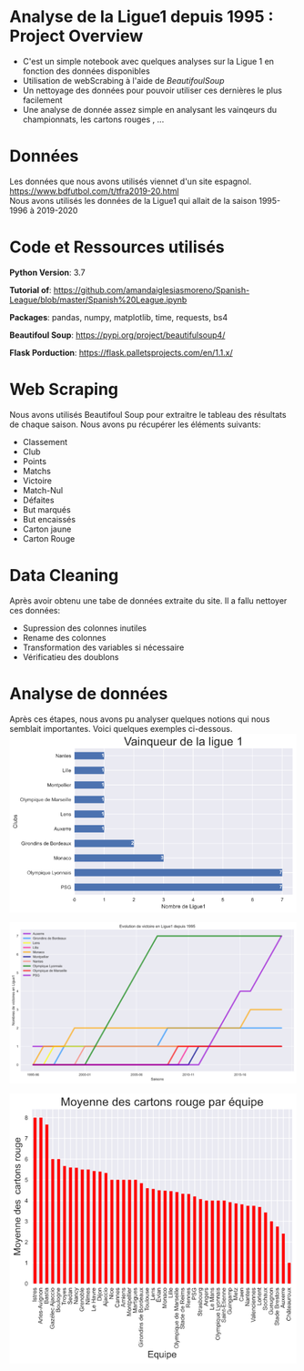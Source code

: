 # Analyse de la Ligue1 depuis 1995 : Project Overview
* C'est un simple notebook avec quelques analyses sur la Ligue 1 en fonction des données disponibles
* Utilisation de webScrabing à l'aide de *BeautifoulSoup*
* Un nettoyage des données pour pouvoir utiliser ces dernières le plus facilement
* Une analyse de donnée assez simple en analysant les vainqeurs du championnats, les cartons rouges , ...

# Données
Les données que nous avons utilisés viennet d'un site espagnol. https://www.bdfutbol.com/t/tfra2019-20.html <br>
Nous avons utilisés les données de la Ligue1 qui allait de la saison 1995-1996 à 2019-2020

# Code et Ressources utilisés
**Python Version**: 3.7

**Tutorial of**: https://github.com/amandaiglesiasmoreno/Spanish-League/blob/master/Spanish%20League.ipynb

**Packages**: pandas, numpy, matplotlib, time, requests, bs4

**Beautifoul Soup**: https://pypi.org/project/beautifulsoup4/

**Flask Porduction**: https://flask.palletsprojects.com/en/1.1.x/


# Web Scraping
Nous avons utilisés Beautifoul Soup pour extraitre le tableau des résultats de chaque saison. Nous avons pu récupérer les éléments suivants:
* Classement
* Club
* Points
* Matchs
* Victoire
* Match-Nul
* Défaites
* But marqués
* But encaissés
* Carton jaune
* Carton Rouge


# Data Cleaning

Après avoir obtenu une tabe de données extraite du site. Il a fallu nettoyer ces données:
* Supression des colonnes inutiles
* Rename des colonnes
* Transformation des variables si nécessaire
* Vérificatieu des doublons

# Analyse de données
Après ces étapes, nous avons pu analyser quelques notions qui nous semblait importantes. Voici quelques exemples ci-dessous.
 ![alt text](https://github.com/RomainLeclair/Analyse_Ligue1/blob/master/VainqueurL1.png)

 ![alt text](https://github.com/RomainLeclair/Analyse_Ligue1/blob/master/EvolutionVictoire.png)
 
 ![alt text](https://github.com/RomainLeclair/Analyse_Ligue1/blob/master/CartonRouge.png)


